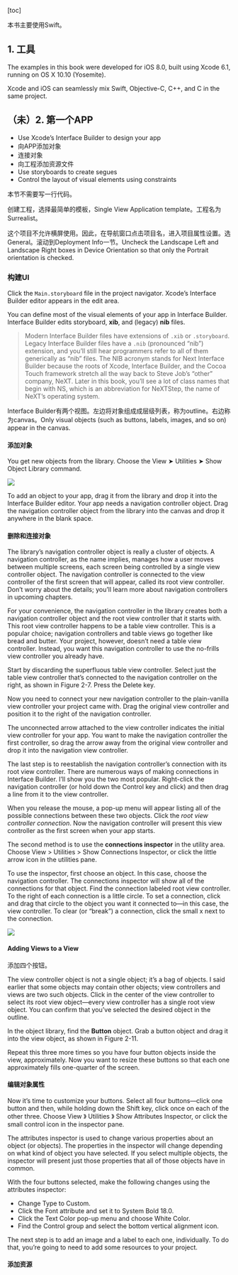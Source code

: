 [toc]

本书主要使用Swift。

## 1. 工具

The examples in this book were developed for iOS 8.0, built using Xcode 6.1, running on OS X 10.10 (Yosemite).

Xcode and iOS can seamlessly mix Swift, Objective-C, C++, and C in the same project.

## （未）2. 第一个APP

- Use Xcode’s Interface Builder to design your app
- 向APP添加对象
- 连接对象
- 向工程添加资源文件
- Use storyboards to create segues
- Control the layout of visual elements using constraints

本节不需要写一行代码。

创建工程，选择最简单的模板，Single View Application template。工程名为Surrealist。

这个项目不允许横屏使用。因此，在导航窗口点击项目名，进入项目属性设置。选General。滚动到Deployment Info一节。Uncheck the Landscape Left and Landscape Right boxes in Device Orientation so that only the Portrait orientation is checked.

### 构建UI

Click the `Main.storyboard` file in the project navigator. Xcode’s Interface Builder editor appears in the edit area.

You can define most of the visual elements of your app in Interface Builder. Interface Builder edits storyboard, **xib**, and (legacy) **nib** files.

> Modern Interface Builder files have extensions of `.xib` or `.storyboard`. Legacy Interface Builder files have a `.nib` (pronounced “nib”) extension, and you’ll still hear programmers refer to all of them generically as “nib” files. The NIB acronym stands for Next Interface Builder because the roots of Xcode, Interface Builder, and the Cocoa Touch framework stretch all the way back to Steve Job’s “other” company, NeXT. Later in this book, you’ll see a lot of class names that begin with NS, which is an abbreviation for NeXTStep, the name of NeXT’s operating system.

Interface Builder有两个视图。左边将对象组成成层级列表，称为outline。右边称为canvas。Only visual objects (such as buttons, labels, images, and so on) appear in the canvas.

#### 添加对象

You get new objects from the library. Choose the View ➤ Utilities ➤ Show Object Library command.

![](img/add-object.png)

To add an object to your app, drag it from the library and drop it into the Interface Builder editor. Your app needs a navigation controller object. Drag the navigation controller object from the library into the canvas and drop it anywhere in the blank space.

#### 删除和连接对象

The library’s navigation controller object is really a cluster of objects. A navigation controller, as the name implies, manages how a user moves between multiple screens, each screen being controlled by a single view controller object. The navigation controller is connected to the view controller of the first screen that will appear, called its root view controller. Don’t worry about the details; you’ll learn more about navigation controllers in upcoming chapters.

For your convenience, the navigation controller in the library creates both a navigation controller object and the root view controller that it starts with. This root view controller happens to be a table view controller. This is a popular choice; navigation controllers and table views go together like bread and butter. Your project, however, doesn’t need a table view controller. Instead, you want this navigation controller to use the no-frills view controller you already have.

Start by discarding the superfluous table view controller. Select just the table view controller that’s connected to the navigation controller on the right, as shown in Figure 2-7. Press the Delete key.

Now you need to connect your new navigation controller to the plain-vanilla view controller your project came with. Drag the original view controller and position it to the right of the navigation controller.

The unconnected arrow attached to the view controller indicates the initial view controller for your app. You want to make the navigation controller the first controller, so drag the arrow away from the original view controller and drop it into the navigation view controller.

The last step is to reestablish the navigation controller’s connection with its root view controller. There are numerous ways of making connections in Interface Builder. I’ll show you the two most popular. Right-click the navigation controller (or hold down the Control key and click) and then drag a line from it to the view controller.

When you release the mouse, a pop-up menu will appear listing all of the possible connections between these two objects. Click the *root view controller connection*. Now the navigation controller will present this view controller as the first screen when your app starts.

The second method is to use the **connections inspector** in the utility area. Choose View > Utilities > Show Connections Inspector, or click the little arrow icon in the utilities pane.

To use the inspector, first choose an object. In this case, choose the navigation controller. The connections inspector will show all of the connections for that object. Find the connection labeled root view controller. To the right of each connection is a little circle. To set a connection, click and drag that circle to the object you want it connected to—in this case, the view controller. To clear (or “break”) a connection, click the small x next to the connection.

![](img/connections_inspector.png)

#### Adding Views to a View

添加四个按钮。

The view controller object is not a single object; it’s a bag of objects. I said earlier that some objects may contain other objects; view controllers and views are two such objects. Click in the center of the view controller to select its root view object—every view controller has a single root view object. You can confirm that you’ve selected the desired object in the outline.

In the object library, find the **Button** object. Grab a button object and drag it into the view object, as shown in Figure 2-11.

Repeat this three more times so you have four button objects inside the view, approximately. Now you want to resize these buttons so that each one approximately fills one-quarter of the screen.

#### 编辑对象属性

Now it’s time to customize your buttons. Select all four buttons—click one button and then, while holding down the Shift key, click once on each of the other three. Choose View 》 Utilities 》 Show Attributes Inspector, or click the small control icon in the inspector pane.

The attributes inspector is used to change various properties about an object (or objects). The properties in the inspector will change depending on what kind of object you have selected. If you select multiple objects, the inspector will present just those properties that all of those objects have in common.

With the four buttons selected, make the following changes using the attributes inspector:

- Change Type to Custom.
- Click the Font attribute and set it to System Bold 18.0.
- Click the Text Color pop-up menu and choose White Color.
- Find the Control group and select the bottom vertical alignment icon.

The next step is to add an image and a label to each one, individually. To do that, you’re going to need to add some resources to your project.

#### 添加资源














